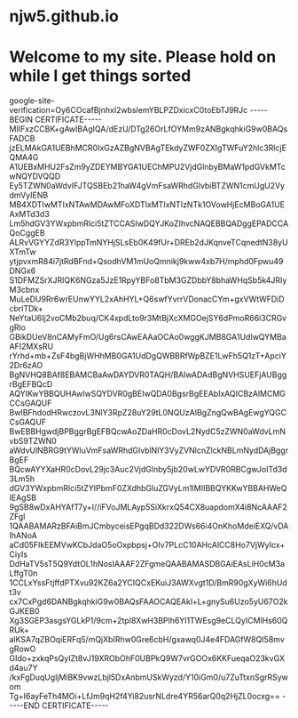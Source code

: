 # njw5.github.io
# Welcome to my site. Please hold on while I get things sorted 
google-site-verification=Oy6COcafBjnhxI2wbslemYBLPZDxicxC0toEbTJ9RJc
-----BEGIN CERTIFICATE-----
MIIFxzCCBK+gAwIBAgIQA/dEzU/DTg26OrLfOYMm9zANBgkqhkiG9w0BAQsFADCB
jzELMAkGA1UEBhMCR0IxGzAZBgNVBAgTEkdyZWF0ZXIgTWFuY2hlc3RlcjEQMA4G
A1UEBxMHU2FsZm9yZDEYMBYGA1UEChMPU2VjdGlnbyBMaW1pdGVkMTcwNQYDVQQD
Ey5TZWN0aWdvIFJTQSBEb21haW4gVmFsaWRhdGlvbiBTZWN1cmUgU2VydmVyIENB
MB4XDTIwMTIxNTAwMDAwMFoXDTIxMTIxNTIzNTk1OVowHjEcMBoGA1UEAxMTd3d3
Lm5hdGV3YWxpbmRlci5tZTCCASIwDQYJKoZIhvcNAQEBBQADggEPADCCAQoCggEB
ALRvVGYYZdR3YlppTmNYHjSLsEb0K49fUr+DREb2dJKqnveTCqnedtN38yUXTmTw
ytjpvxmR84i7jtRdBFnd+QsodhVM1mUoQmnikj9kww4xb7H/mphd0Fpwu49DNGx6
S1DFMZSrXJRIQK6NGza5JzE1RpyYBFo8TbM3GZDbbY8bhaWHqSb5k4JRIyM3cbnx
MuLeDU9Rr6wrEUnwYYL2xAhHYL+Q6swfYvrrVDonacCYm+gxVWtWFDiDcbrlTDk+
NeYtaU6Ij2voCMb2buq/CK4xpdLto9r3MtBjXcXMGOejSY6dPmoR66i3CRGvgRlo
GBikDUeV8nCAMyFmO/Ug6rsCAwEAAaOCAo0wggKJMB8GA1UdIwQYMBaAFI2MXsRU
rYrhd+mb+ZsF4bgBjWHhMB0GA1UdDgQWBBRfWpBZE1LwFh5Q1zT+ApciY2Dr6zAO
BgNVHQ8BAf8EBAMCBaAwDAYDVR0TAQH/BAIwADAdBgNVHSUEFjAUBggrBgEFBQcD
AQYIKwYBBQUHAwIwSQYDVR0gBEIwQDA0BgsrBgEEAbIxAQICBzAlMCMGCCsGAQUF
BwIBFhdodHRwczovL3NlY3RpZ28uY29tL0NQUzAIBgZngQwBAgEwgYQGCCsGAQUF
BwEBBHgwdjBPBggrBgEFBQcwAoZDaHR0cDovL2NydC5zZWN0aWdvLmNvbS9TZWN0
aWdvUlNBRG9tYWluVmFsaWRhdGlvblNlY3VyZVNlcnZlckNBLmNydDAjBggrBgEF
BQcwAYYXaHR0cDovL29jc3Auc2VjdGlnby5jb20wLwYDVR0RBCgwJoITd3d3Lm5h
dGV3YWxpbmRlci5tZYIPbmF0ZXdhbGluZGVyLm1lMIIBBQYKKwYBBAHWeQIEAgSB
9gSB8wDxAHYAfT7y+I//iFVoJMLAyp5SiXkrxQ54CX8uapdomX4i8NcAAAF2ZFgl
1QAABAMARzBFAiBmJCmbyceisEPgqBDd322DWs66i4OnKhoMdeiEXQ/vDAIhANoA
aCd05FIkEEMVwKCbJdaO5oOxpbpsj+OIv7PLcC10AHcAlCC8Ho7VjWyIcx+CiyIs
DdHaTV5sT5Q9YdtOL1hNosIAAAF2ZFgmeQAABAMASDBGAiEAsLiH0cM3aLffgT0n
1CCLxYssFtjffdPTXvu92KZ6a2YCIQCxEKuiJ3AWXvgt1D/BmR90gXyWi6hUdt3v
cx7CxPgd6DANBgkqhkiG9w0BAQsFAAOCAQEAkl+L+gnySu6Uzo5yU67O2kGJKEB0
Xg3SGEP3asgsYGLkP1/9cm+2tpI8XwH3BPlh6YI1TWEsg9eCLQyICMlHs60QRUk+
alKSA7qZBOqiERFq5/mQjXbIRhw0Gre6cbH/gxawq0J4e4FDAGfW8QI58mvgRowO
GIdo+zxkqPsQyIZt8vJ19XRObOhF0UBPkQ9W7vrGOOx6KKFueqaO23kvGXd4au7Y
/kxFgDuqUgljMiBK9vwzLbjl5DxAnbmUSkWyzd/Y10iGm0/u7ZuTtxnSgrRSywom
Tg+I6ayFeTh4MOi+LfJm9qH2f4Yi82usrNLdre4YR56arQ0q2HjZL0ocxg==
-----END CERTIFICATE-----
